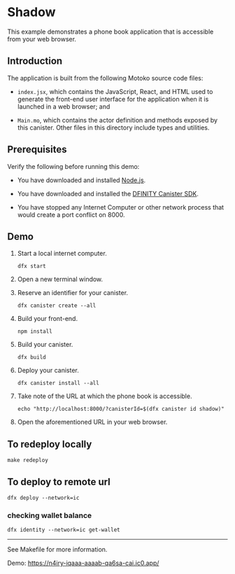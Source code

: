 # Shadow

This example demonstrates a phone book application that is accessible from your
web browser.

## Introduction

The application is built from the following Motoko source code files:

- `index.jsx`, which contains the JavaScript, React, and HTML used to generate
  the front-end user interface for the application when it is launched in a
  web browser; and

- `Main.mo`, which contains the actor definition and methods exposed by this
  canister. Other files in this directory include types and utilities.

## Prerequisites

Verify the following before running this demo:

- You have downloaded and installed [Node.js](https://nodejs.org).

- You have downloaded and installed the [DFINITY Canister
  SDK](https://sdk.dfinity.org).

- You have stopped any Internet Computer or other network process that would
  create a port conflict on 8000.

## Demo

1. Start a local internet computer.

   ```text
   dfx start
   ```

1. Open a new terminal window.

1. Reserve an identifier for your canister.

   ```text
   dfx canister create --all
   ```

1. Build your front-end.

   ```text
   npm install
   ```

1. Build your canister.

   ```text
   dfx build
   ```

1. Deploy your canister.

   ```text
   dfx canister install --all
   ```

1. Take note of the URL at which the phone book is accessible.

   ```text
   echo "http://localhost:8000/?canisterId=$(dfx canister id shadow)"
   ```

1. Open the aforementioned URL in your web browser.

## To redeploy locally

`make redeploy`

## To deploy to remote url

`dfx deploy --network=ic`

### checking wallet balance

`dfx identity --network=ic get-wallet`

---

See Makefile for more information.

Demo: https://n4iry-iqaaa-aaaab-qa6sa-cai.ic0.app/
